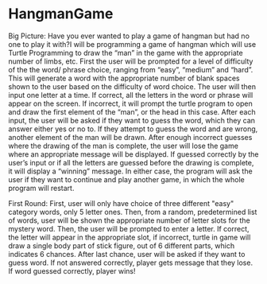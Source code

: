 # HangmanGame
Big Picture:
Have you ever wanted to play a game of hangman but had no one to play it with?I will be programming a game of hangman which will use Turtle Programming to draw the “man” in the game with the appropriate number of limbs, etc. First the user will be prompted for a level of difficulty of the the word/ phrase choice, ranging from “easy”, “medium” and “hard”. This will generate a word with the appropriate number of blank spaces shown to the user based on the difficulty of word choice. The user will then input one letter at a time. If correct, all the letters in the word or phrase will appear on the screen. If incorrect, it will prompt the turtle program to open and draw the first element of the “man”, or the head in this case. After each input, the user will be asked if they want to guess the word, which they can answer either yes or no to. If they attempt to guess the word and are wrong, another element of the man will be drawn. After enough incorrect guesses where the drawing of the man is complete, the user will lose the game where an appropriate message will be displayed. If guessed correctly by the user’s input or if all the letters are guessed before the drawing is complete, it will display a “winning” message. In either case, the program will ask the user if they want to continue and play another game, in which the whole program will restart.

First Round:
First, user will only have choice of three different "easy" category words, only 5 letter ones. Then, from a random, predetermined list of words, user will be shown the appropriate number of letter slots for the mystery word. Then, the user will be prompted to enter a letter. If correct, the letter will appear in the appropriate slot, if incorrect, turtle in game will draw a single body part of stick figure, out of 6 different parts, which indicates 6 chances. After last chance, user will be asked if they want to guess word. If not answered correctly, player gets message that they lose. If word guessed correctly, player wins!

